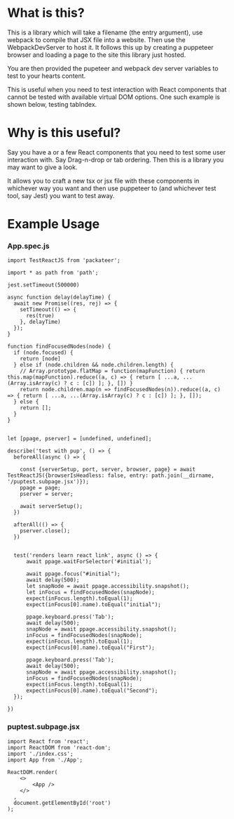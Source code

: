 # What is this?

This is a library which will take a filename (the entry argument), use webpack to compile that JSX file into a website.
Then use the WebpackDevServer to host it. It follows this up by creating a puppeteer browser and loading a page to the
site this library just hosted.

You are then provided the pupeteer and webpack dev server variables to test to your hearts content.

This is useful when you need to test interaction with React components that cannot be tested with available
virtual DOM options. One such example is shown below, testing tabIndex.

# Why is this useful?

Say you have a or a few React components that you need to test some user interaction with. Say Drag-n-drop or tab ordering. Then this is a library you may want to give a look.

It allows you to craft a new tsx or jsx file with these components in whichever way you want and then use puppeteer to (and whichever test tool, say Jest) you want to test away.

# Example Usage

### App.spec.js

```
import TestReactJS from 'packateer';

import * as path from 'path';

jest.setTimeout(500000)

async function delay(delayTime) {
  await new Promise((res, rej) => {
    setTimeout(() => {
      res(true)
    }, delayTime)
  });
}

function findFocusedNodes(node) {
  if (node.focused) {
    return [node]
  } else if (node.children && node.children.length) {
    // Array.prototype.flatMap = function(mapFunction) { return this.map(mapFunction).reduce((a, c) => { return [ ...a, ...(Array.isArray(c) ? c : [c]) ]; }, []) }
    return node.children.map(n => findFocusedNodes(n)).reduce((a, c) => { return [ ...a, ...(Array.isArray(c) ? c : [c]) ]; }, []);
  } else {
    return [];
  }
}


let [ppage, pserver] = [undefined, undefined];

describe('test with pup', () => {
  beforeAll(async () => {

    const {serverSetup, port, server, browser, page} = await TestReactJS({browserIsHeadless: false, entry: path.join(__dirname, '/puptest.subpage.jsx')});
    ppage = page;
    pserver = server;

    await serverSetup();
  })

  afterAll(() => {
    pserver.close();
  })


  test('renders learn react link', async () => {
      await ppage.waitForSelector('#initial');

      await ppage.focus("#initial");
      await delay(500);
      let snapNode = await ppage.accessibility.snapshot();
      let inFocus = findFocusedNodes(snapNode);
      expect(inFocus.length).toEqual(1);
      expect(inFocus[0].name).toEqual("initial");

      ppage.keyboard.press('Tab');
      await delay(500);
      snapNode = await ppage.accessibility.snapshot();
      inFocus = findFocusedNodes(snapNode);
      expect(inFocus.length).toEqual(1);
      expect(inFocus[0].name).toEqual("First");

      ppage.keyboard.press('Tab');
      await delay(500);
      snapNode = await ppage.accessibility.snapshot();
      inFocus = findFocusedNodes(snapNode);
      expect(inFocus.length).toEqual(1);
      expect(inFocus[0].name).toEqual("Second");
  });

})
```

### puptest.subpage.jsx

```
import React from 'react';
import ReactDOM from 'react-dom';
import './index.css';
import App from './App';

ReactDOM.render(
    <>
        <App />
    </>
  ,
  document.getElementById('root')
);

```